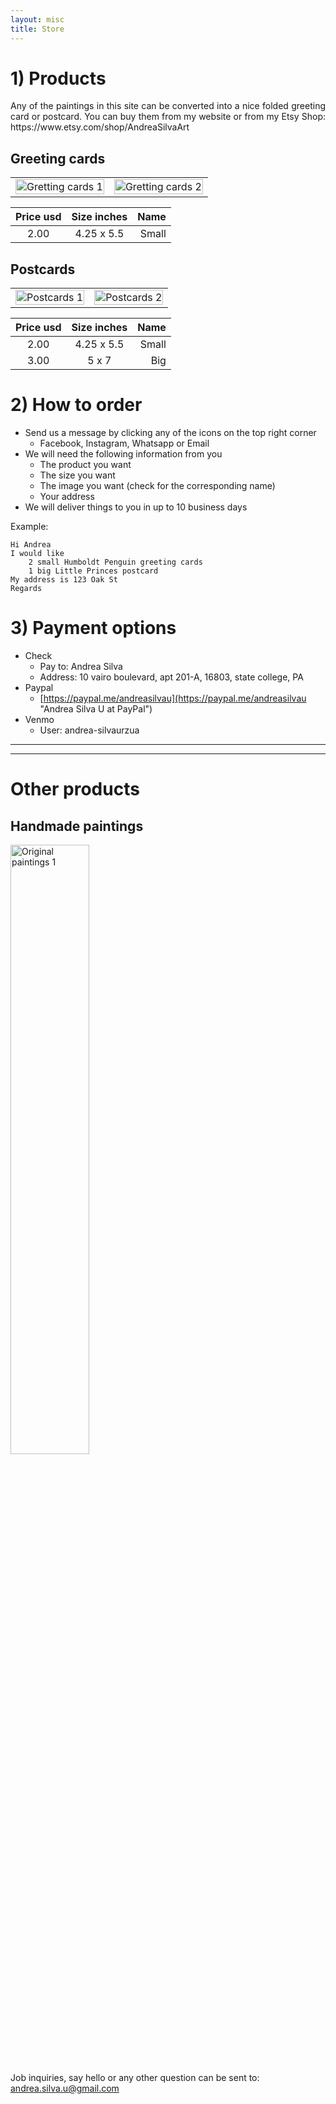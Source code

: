 ```yaml
---
layout: misc
title: Store
---
```


# 1) Products

<p align="justify">
    Any of the paintings in this site can be converted into a nice folded
    greeting card or postcard.
    You can buy them from my website or from my Etsy Shop: https://www.etsy.com/shop/AndreaSilvaArt
</p>

## Greeting cards
<table border="0" style="width:100%">
<tr>
    <td style="width:50%">
        <img border="0" alt="Gretting cards 1" src="https://andreasilvau.github.io/assets/img/shop/4.jpeg" style="width:100%">
    </td>
    <td style="width:50%">
        <img border="0" alt="Gretting cards 2" src="https://andreasilvau.github.io/assets/img/shop/5.jpeg" style="width:100%">
    </td>
</tr>
</table>

|Price usd    | Size inches    | Name     |
|:-----------:|:--------------:|---------:|
|2.00         | 4.25 x 5.5     | Small    |


## Postcards
<table border="0" style="width:100%">
<tr>
    <td style="width:50%">
        <img border="0" alt="Postcards 1" src="https://andreasilvau.github.io/assets/img/shop/2.jpg" style="width:100%">
    </td>
    <td style="width:50%">
        <img border="0" alt="Postcards 2" src="https://andreasilvau.github.io/assets/img/shop/3.jpg" style="width:100%">
    </td>
</tr>
</table>

|Price usd    | Size inches    | Name     |
|:-----------:|:--------------:|---------:|
|2.00         | 4.25 x 5.5     | Small    |
|3.00         | 5 x 7          | Big      |

# 2) How to order
* Send us a message by clicking any of the icons on the top right corner
  * Facebook, Instagram, Whatsapp or Email
* We will need the following information from you
  * The product you want
  * The size you want
  * The image you want (check for the corresponding name)
  * Your address
* We will deliver things to you in up to 10 business days

Example:
```
Hi Andrea
I would like
    2 small Humboldt Penguin greeting cards  
    1 big Little Princes postcard
My address is 123 Oak St
Regards
```

# 3) Payment options

* Check
  * Pay to: Andrea Silva
  * Address: 10 vairo boulevard, apt 201-A, 16803, state college, PA
* Paypal
  * [https://paypal.me/andreasilvau](https://paypal.me/andreasilvau "Andrea Silva U at PayPal")
* Venmo
  * User: andrea-silvaurzua

***
***

# Other products

## Handmade paintings
<img border="0" alt="Original paintings 1" src="https://andreasilvau.github.io/assets/img/shop/1.jpeg" style="width:50%">

Job inquiries, say hello or any other question can be sent to:
andrea.silva.u@gmail.com
